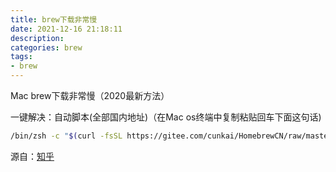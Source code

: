 ```yaml
---
title: brew下载非常慢
date: 2021-12-16 21:18:11
description: 
categories: brew
tags:
- brew
---
```

<script src="prism.js"></script>
<link href="themes/prism.css" rel="stylesheet" />

<!-- more -->
Mac brew下载非常慢（2020最新方法）

一键解决：自动脚本(全部国内地址)（在Mac os终端中复制粘贴回车下面这句话)

```bash
/bin/zsh -c "$(curl -fsSL https://gitee.com/cunkai/HomebrewCN/raw/master/Homebrew.sh)"
```

源自：[知乎](https://zhuanlan.zhihu.com/p/111014448)